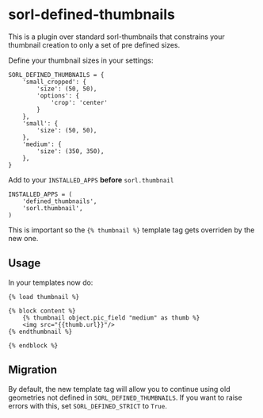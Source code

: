 sorl-defined-thumbnails
=======================

This is a plugin over standard sorl-thumbnails that constrains your thumbnail creation to only a set of pre defined sizes.

Define your thumbnail sizes in your settings:

    SORL_DEFINED_THUMBNAILS = {
        'small_cropped': {
            'size': (50, 50),
            'options': {
                'crop': 'center'
            }
        },
        'small': {
            'size': (50, 50),
        },
        'medium': {
            'size': (350, 350),
        },
    }


Add to your `INSTALLED_APPS` **before** `sorl.thumbnail`

    INSTALLED_APPS = (
        'defined_thumbnails',
        'sorl.thumbnail',
    )

This is important so the `{% thumbnail %}` template tag gets overriden by the new one.

Usage
-----

In your templates now do:

    {% load thumbnail %}

    {% block content %}
        {% thumbnail object.pic_field "medium" as thumb %}
        <img src="{{thumb.url}}"/>
    {% endthumbnail %}

    {% endblock %}


Migration
---------

By default, the new template tag will allow you to continue using old geometries not defined in `SORL_DEFINED_THUMBNAILS`.
If you want to raise errors with this, set `SORL_DEFINED_STRICT` to `True`.
